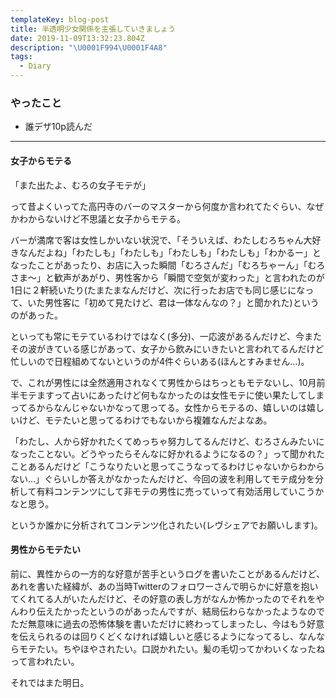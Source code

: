 ```yaml
---
templateKey: blog-post
title: 半透明少女関係を主張していきましょう
date: 2019-11-09T13:32:23.804Z
description: "\U0001F994\U0001F4A8"
tags:
  - Diary
---
```

### やったこと

* 誰デザ10p読んだ

-----

#### 女子からモテる

「また出たよ、むろの女子モテが」

って昔よくいってた高円寺のバーのマスターから何度か言われてたぐらい、なぜかわからないけど不思議と女子からモテる。

バーが満席で客は女性しかいない状況で、「そういえば、わたしむろちゃん大好きなんだよね」「わたしも」「わたしも」「わたしも」「わたしも」「わかるー」となったことがあったり、お店に入った瞬間「むろさんだ」「むろちゃーん」「むろさま〜」と歓声があがり、男性客から「瞬間で空気が変わった」と言われたのが1日に２軒続いたり(たまたまなんだけど、次に行ったお店でも同じ感じになって、いた男性客に「初めて見たけど、君は一体なんなの？」と聞かれた)というのがあった。

といっても常にモテているわけではなく(多分)、一応波があるんだけど、今またその波がきている感じがあって、女子から飲みにいきたいと言われてるんだけど忙しいので日程組めてないというのが4件ぐらいある(ほんとすみません…)。

で、これが男性には全然適用されなくて男性からはちっともモテないし、10月前半モテますって占いにあったけど何もなかったのは女性モテに使い果たしてしまってるからなんじゃないかなって思ってる。女性からモテるの、嬉しいのは嬉しいけど、モテたいと思ってるわけでもないから複雑なんだよなあ。

「わたし、人から好かれたくてめっちゃ努力してるんだけど、むろさんみたいになったことない。どうやったらそんなに好かれるようになるの？」って聞かれたことあるんだけど「こうなりたいと思ってこうなってるわけじゃないからわからない…」ぐらいしか答えがなかったんだけど、今回の波を利用してモテ成分を分析して有料コンテンツにして非モテの男性に売っていって有効活用していこうかなと思う。

というか誰かに分析されてコンテンツ化されたい(レヴシェアでお願いします)。

#### 男性からモテたい

前に、異性からの一方的な好意が苦手というログを書いたことがあるんだけど、あれを書いた経緯が、あの当時Twitterのフォロワーさんで明らかに好意を抱いてくれてる人がいたんだけど、その好意の表し方がなんか怖かったのでそれをやんわり伝えたかったというのがあったんですが、結局伝わらなかったようなのでただ無意味に過去の恐怖体験を書いただけに終わってしまったし、今はもう好意を伝えられるのは回りくどくなければ嬉しいと感じるようになってるし、なんならモテたい。ちやほやされたい。口説かれたい。髪の毛切ってかわいくなったねって言われたい。


それではまた明日。

